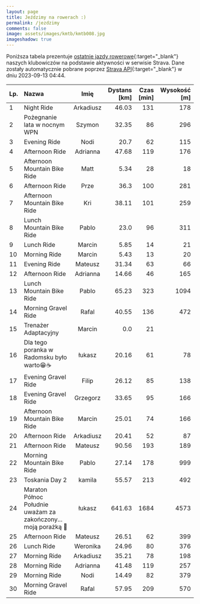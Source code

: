 ```yaml
---
layout: page
title: Jeździmy na rowerach :)
permalink: /jezdzimy
comments: false
image: assets/images/kmtb/kmtb008.jpg
imageshadow: true
---
```


Poniższa tabela prezentuje [ostatnie jazdy rowerowe](https://www.strava.com/clubs/336381){:target="_blank"} naszych klubowiczów na podstawie aktywności w serwisie Strava. Dane zostały automatycznie pobrane poprzez [Strava API](https://developers.strava.com/docs/reference/#api-Clubs-getClubActivitiesById){:target="_blank"} w dniu 2023-09-13 04:44.

Lp. | Nazwa | Imię | Dystans [km] | Czas [min] | Wysokość [m]
:--- | :--- | :---: | ---: | ---: | ---:
1|Night Ride|Arkadiusz|46.03|131|178
2|Pożegnanie lata w nocnym WPN|Szymon|32.35|86|296
3|Evening Ride|Nodi|20.7|62|115
4|Afternoon Ride|Adrianna|47.68|119|176
5|Afternoon Mountain Bike Ride|Matt|5.34|28|18
6|Afternoon Ride|Prze|36.3|100|281
7|Afternoon Mountain Bike Ride|Kri|38.11|101|259
8|Lunch Mountain Bike Ride|Pablo|23.0|96|311
9|Lunch Ride|Marcin|5.85|14|21
10|Morning Ride|Marcin|5.43|13|20
11|Evening Ride|Mateusz|31.34|63|66
12|Afternoon Ride|Adrianna|14.66|46|165
13|Lunch Mountain Bike Ride|Pablo|65.23|323|1094
14|Morning Gravel Ride|Rafal|40.55|136|472
15|Trenażer Adaptacyjny|Marcin|0.0|21|
16|Dla tego poranka w Radomsku było warto😁☕|łukasz|20.16|61|78
17|Evening Gravel Ride|Filip|26.12|85|138
18|Evening Gravel Ride|Grzegorz|33.65|95|166
19|Afternoon Mountain Bike Ride|Marcin|25.01|74|166
20|Afternoon Ride|Arkadiusz|20.41|52|87
21|Afternoon Ride|Mateusz|90.56|193|189
22|Morning Mountain Bike Ride|Pablo|27.14|178|999
23|Toskania Day 2|kamila|55.57|213|492
24|Maraton Północ Południe uważam za zakończony... moją porażką 🥴|łukasz|641.63|1684|4573
25|Afternoon Ride|Mateusz|26.51|62|399
26|Lunch Ride|Weronika|24.96|80|376
27|Morning Ride|Arkadiusz|35.21|78|198
28|Morning Ride|Adrianna|41.48|119|257
29|Morning Ride|Nodi|14.49|82|379
30|Morning Gravel Ride|Rafal|57.95|209|570
